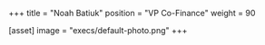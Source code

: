 +++
title = "Noah Batiuk"
position = "VP Co-Finance"
weight = 90

[asset]
image = "execs/default-photo.png"
+++

